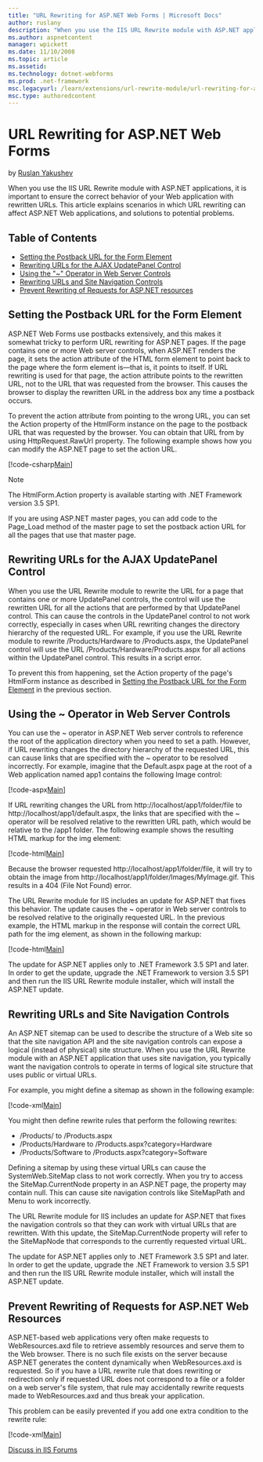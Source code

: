 ```yaml
---
title: "URL Rewriting for ASP.NET Web Forms | Microsoft Docs"
author: ruslany
description: "When you use the IIS URL Rewrite module with ASP.NET applications, it is important to ensure the correct behavior of your Web application with rewritten URLs..."
ms.author: aspnetcontent
manager: wpickett
ms.date: 11/10/2008
ms.topic: article
ms.assetid: 
ms.technology: dotnet-webforms
ms.prod: .net-framework
msc.legacyurl: /learn/extensions/url-rewrite-module/url-rewriting-for-aspnet-web-forms
msc.type: authoredcontent
---
```

URL Rewriting for ASP.NET Web Forms
====================
by [Ruslan Yakushev](https://github.com/ruslany)

When you use the IIS URL Rewrite module with ASP.NET applications, it is important to ensure the correct behavior of your Web application with rewritten URLs. This article explains scenarios in which URL rewriting can affect ASP.NET Web applications, and solutions to potential problems.

## Table of Contents

- [Setting the Postback URL for the Form Element](url-rewriting-for-aspnet-web-forms.md#Form_postback_URL)
- [Rewriting URLs for the AJAX UpdatePanel Control](url-rewriting-for-aspnet-web-forms.md#AJAX_UpdatePanel)
- [Using the "~" Operator in Web Server Controls](url-rewriting-for-aspnet-web-forms.md#Using_tilda)
- [Rewriting URLs and Site Navigation Controls](url-rewriting-for-aspnet-web-forms.md#Site_navigation_controls)
- [Prevent Rewriting of Requests for ASP.NET resources](url-rewriting-for-aspnet-web-forms.md#webresources)

<a id="Form_postback_URL"></a>

## Setting the Postback URL for the Form Element

ASP.NET Web Forms use postbacks extensively, and this makes it somewhat tricky to perform URL rewriting for ASP.NET pages. If the page contains one or more Web server controls, when ASP.NET renders the page, it sets the action attribute of the HTML form element to point back to the page where the form element is—that is, it points to itself. If URL rewriting is used for that page, the action attribute points to the rewritten URL, not to the URL that was requested from the browser. This causes the browser to display the rewritten URL in the address box any time a postback occurs.

To prevent the action attribute from pointing to the wrong URL, you can set the Action property of the HtmlForm instance on the page to the postback URL that was requested by the browser. You can obtain that URL from by using HttpRequest.RawUrl property. The following example shows how you can modify the ASP.NET page to set the action URL.


[!code-csharp[Main](url-rewriting-for-aspnet-web-forms/samples/sample1.cs)]


> [!NOTE]
> The HtmlForm.Action property is available starting with .NET Framework version 3.5 SP1.


If you are using ASP.NET master pages, you can add code to the Page\_Load method of the master page to set the postback action URL for all the pages that use that master page.

<a id="AJAX_UpdatePanel"></a>

## Rewriting URLs for the AJAX UpdatePanel Control

When you use the URL Rewrite module to rewrite the URL for a page that contains one or more UpdatePanel controls, the control will use the rewritten URL for all the actions that are performed by that UpdatePanel control. This can cause the controls in the UpdatePanel control to not work correctly, especially in cases when URL rewriting changes the directory hierarchy of the requested URL. For example, if you use the URL Rewrite module to rewrite /Products/Hardware to /Products.aspx, the UpdatePanel control will use the URL /Products/Hardware/Products.aspx for all actions within the UpdatePanel control. This results in a script error.

To prevent this from happening, set the Action property of the page's HtmlForm instance as described in [Setting the Postback URL for the Form Element](url-rewriting-for-aspnet-web-forms.md#Form_postback_URL) in the previous section.

<a id="Using_tilda"></a>

## Using the ~ Operator in Web Server Controls

You can use the ~ operator in ASP.NET Web server controls to reference the root of the application directory when you need to set a path. However, if URL rewriting changes the directory hierarchy of the requested URL, this can cause links that are specified with the ~ operator to be resolved incorrectly. For example, imagine that the Default.aspx page at the root of a Web application named app1 contains the following Image control:


[!code-aspx[Main](url-rewriting-for-aspnet-web-forms/samples/sample2.aspx)]


If URL rewriting changes the URL from http://localhost/app1/folder/file to http://localhost/app1/default.aspx, the links that are specified with the ~ operator will be resolved relative to the rewritten URL path, which would be relative to the /app1 folder. The following example shows the resulting HTML markup for the img element:


[!code-html[Main](url-rewriting-for-aspnet-web-forms/samples/sample3.html)]


Because the browser requested http://localhost/app1/folder/file, it will try to obtain the image from http://localhost/app1/folder/Images/MyImage.gif. This results in a 404 (File Not Found) error.

The URL Rewrite module for IIS includes an update for ASP.NET that fixes this behavior. The update causes the ~ operator in Web server controls to be resolved relative to the originally requested URL. In the previous example, the HTML markup in the response will contain the correct URL path for the img element, as shown in the following markup:


[!code-html[Main](url-rewriting-for-aspnet-web-forms/samples/sample4.html)]


The update for ASP.NET applies only to .NET Framework 3.5 SP1 and later. In order to get the update, upgrade the .NET Framework to version 3.5 SP1 and then run the IIS URL Rewrite module installer, which will install the ASP.NET update.

<a id="Site_navigation_controls"></a>

## Rewriting URLs and Site Navigation Controls

An ASP.NET sitemap can be used to describe the structure of a Web site so that the site navigation API and the site navigation controls can expose a logical (instead of physical) site structure. When you use the URL Rewrite module with an ASP.NET application that uses site navigation, you typically want the navigation controls to operate in terms of logical site structure that uses public or virtual URLs.

For example, you might define a sitemap as shown in the following example:


[!code-xml[Main](url-rewriting-for-aspnet-web-forms/samples/sample5.xml)]


You might then define rewrite rules that perform the following rewrites:

- /Products/ to /Products.aspx
- /Products/Hardware to /Products.aspx?category=Hardware
- /Products/Software to /Products.aspx?category=Software

Defining a sitemap by using these virtual URLs can cause the SystemWeb.SiteMap class to not work correctly. When you try to access the SiteMap.CurrentNode property in an ASP.NET page, the property may contain null. This can cause site navigation controls like SiteMapPath and Menu to work incorrectly.

The URL Rewrite module for IIS includes an update for ASP.NET that fixes the navigation controls so that they can work with virtual URLs that are rewritten. With this update, the SiteMap.CurrentNode property will refer to the SiteMapNode that corresponds to the currently requested virtual URL.

The update for ASP.NET applies only to .NET Framework 3.5 SP1 and later. In order to get the update, upgrade the .NET Framework to version 3.5 SP1 and then run the IIS URL Rewrite module installer, which will install the ASP.NET update.

<a id="webresources"></a>

## Prevent Rewriting of Requests for ASP.NET Web Resources

ASP.NET-based web applications very often make requests to WebResources.axd file to retrieve assembly resources and serve them to the Web browser. There is no such file exists on the server because ASP.NET generates the content dynamically when WebResources.axd is requested. So if you have a URL rewrite rule that does rewriting or redirection only if requested URL does not correspond to a file or a folder on a web server's file system, that rule may accidentally rewrite requests made to WebResources.axd and thus break your application.

This problem can be easily prevented if you add one extra condition to the rewrite rule:


[!code-xml[Main](url-rewriting-for-aspnet-web-forms/samples/sample6.xml)]
  
  
[Discuss in IIS Forums](https://forums.iis.net/1152.aspx)